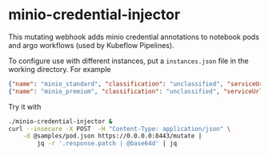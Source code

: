 # minio-credential-injector

This mutating webhook adds minio credential annotations to notebook pods and argo workflows (used by Kubeflow Pipelines).

To configure use with different instances, put a `instances.json` file in the working directory. For example

```json
{"name": "minio_standard", "classification": "unclassified", "serviceUrl": "http://minio.minio-standard-system:443"}
{"name": "minio_premium", "classification": "unclassified", "serviceUrl": "http://minio.minio-premium-system:443"}
```

Try it with

```sh
./minio-credential-injector &
curl --insecure -X POST  -H "Content-Type: application/json" \
    -d @samples/pod.json https://0.0.0.0:8443/mutate | 
        jq -r '.response.patch | @base64d' | jq
```
